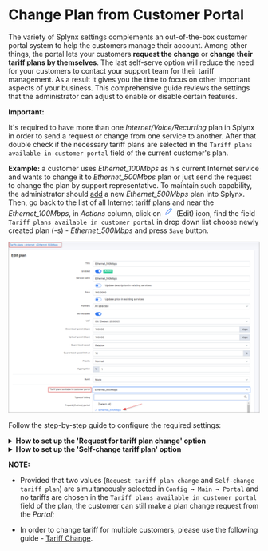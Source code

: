 Change Plan from Customer Portal
==========

The variety of Splynx settings complements an out-of-the-box customer portal system to help the customers manage their account. Among other things, the portal lets your customers **request the change** or **change their tariff plans by themselves**. The last self-serve option will reduce the need for your customers to contact your support team for their tariff management. As a result it gives you the time to focus on other important aspects of your business.
This comprehensive guide reviews the settings that the administrator can adjust to enable or disable certain features.

**Important:**

It's required to have more than one *Internet/Voice/Recurring* plan in Splynx in order to send a request or change from one service to another. After that double check if the necessary tariff plans are selected in the `Tariff plans available in customer portal` field of the current customer's plan.

**Example:** a customer uses *Ethernet_100Mbps* as his current Internet service and wants to change it to *Ethernet_500Mbps* plan or just send the request to change the plan by support representative. To maintain such capability, the administrator should [add](configuring_tariff_plans/internet_plans/internet_plans.md) a new *Ethernet_500Mbps* plan into Splynx. Then, go back to the list of all Internet tariff plans and near the *Ethernet_100Mbps*, in *Actions* column, click on <icon class="image-icon">![edit](edit.png)</icon> (Edit) icon, find the field `Tariff plans available in customer portal` in drop down list choose newly created plan (-s) - *Ethernet_500Mbps* and press `Save` button.

![](img_ks_000001.png)

Follow the step-by-step guide to configure the required settings:

<details>
<summary><b>How to set up the 'Request for tariff plan change' option</b></summary>
<p markdown="1">

**Step 1**

Open `Config → Main → Portal`, click on **Per partner settings** tab, in case you use the different settings for each [Partner](administration/main/partners/partners.md), choose the necessary partner the customer is related to, otherwise use the `Default` one. Be sure that in **Menu** section, in the drop-down list of the field **Items**, the `Services` value is selected.

![](img_ks_000002.png)

**Step 2**

Scroll down and find the **Services** section, in the **Internet service** field click on drop down list and select which Internet service fields should be displayed on customer portal. The value `Request tariff plan change` must be selected. After that press `Save` at the bottom of the page.

![](img_ks_000003.png)

**Step 3**

In order to check how it works on the customer side, click on **Customers** item on the sidebar, in the **List** on the left sidebar, find the customer with *Ethernet_100Mbps* Internet plan and open the profile. On **Information** tab click on `Actions` button and in drop down list choose `Login as customer` option in order to open portal with logged customer.

![](img_ks_000004.png)

**Step 4**

On customer portal on the sidebar click on **Services** item, the active service (-s) will be visible. In *Actions* column click on <icon class="image-icon">![Change plan](change_plan.png)</icon> (Change plan) icon.

![](img_ks_000005.png)

In new window we can select the **New plan start date**, select the **New plan** (the opportunity to choose the plan is available only when in the field `Tariff plans available in customer portal` is chosen at least one additional tariff), the **Price of change** value will be set according to the parameters in [Change plan](configuration/finance/change_plan/change_plan.md) config.

![](img_ks_000006.png)

If other plans are not chosen in the drop-down list of the field `Tariff plans available in customer portal` by administrator, customer can still perform the request to change the plan:

![](no_plan_chosen.png)

After you press `Request tariff plan change` button, the new window will be opened, the window will be the same as when you create the ticket. Please, write your message or add any other details in this window and press `Create` button.

![](img_ks_000007.png)

The new ticket will be created in Splynx for support team.

![](img_ks_000008.png)

**Step 5**

The support representative, using admin portal, can change the customer's service in their profile, to do that navigate to **Services** tab and click on the <icon class="image-icon">![Change plan](change_plan.png)</icon> (Change plan) icon near the required plan.

![](img_ks_000009.png)

</p>
</details>



<details>
<summary><b>How to set up the 'Self-change tariff plan' option</b></summary>
<p markdown="1">


**Step 1**

Open `Config → Main → Portal`, click on **Per partner settings** tab, in case you use the different settings for each [Partner](administration/main/partners/partners.md), choose the necessary partner the customer is related to, otherwise use the `Default` one. Be sure that in **Menu** section, in the drop-down list of the field **Items**, the `Services` value is selected.

![](img_ks_000002.png)

**Step 2**

Scroll down and find the **Services** section, in the **Internet service** field click on drop down list and select which Internet service fields should be displayed on customer portal. The value `Self-change tariff plan` must be selected. After that press `Save` at the bottom of the page.

![](img_ks_000010.png)

**Step 3**

In order to check how it works on the customer side, click on **Customers** item on the sidebar, in the **List** on the left sidebar, find the customer with *Ethernet_100Mbps* Internet plan and open the profile. On **Information** tab click on `Actions` button and in drop down list choose `Login as customer` option in order to open portal with logged customer.

![](img_ks_000004.png)

**Step 4**

On customer portal on the sidebar click on **Services** item, the active service (-s) will be visible. In *Actions* column click on <icon class="image-icon">![Change plan](change_plan.png)</icon> (Change plan) icon.

![](img_ks_000005.png)

In new window we can select the **New plan** (the opportunity to choose the plan is available only when in the field `Tariff plans available in customer portal` are selected multiple ones), the **Price of change** value will be set according to the settings in [Change plan](configuration/finance/change_plan/change_plan.md).

![](img_ks_000011.png)

If other plans are not chosen in the drop-down list of the field `Tariff plans available in customer portal` by administrator, the following warning will be shown on the customer's portal:

![](no_tariffs_available.png)

After you press `Apply` button, the new service with will be added in `Pending` status. The service will be changed automatically on the date specified.

![](img_ks_000012.png)

</p>
</details>


**NOTE:**

- Provided that two values (`Request tariff plan change` and `Self-change tariff plan`) are simultaneously selected  in `Config → Main → Portal` and no tariffs are chosen in the `Tariff plans available in customer portal` field of the plan, the customer can still make a plan change request from the *Portal*;

- In order to change tariff for multiple customers, please use the following guide - [Tariff Change](configuring_tariff_plans/tariff_change/tariff_change.md).
